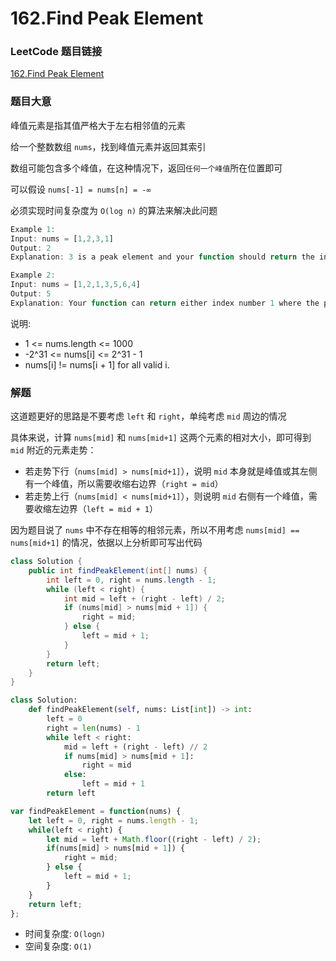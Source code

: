 # 162.Find Peak Element

### LeetCode 题目链接

[162.Find Peak Element](https://leetcode.com/problems/find-peak-element/)

### 题目大意

峰值元素是指其值严格大于左右相邻值的元素

给一个整数数组 `nums`，找到峰值元素并返回其索引

数组可能包含多个峰值，在这种情况下，返回`任何一个峰值`所在位置即可

可以假设 `nums[-1] = nums[n] = -∞`

必须实现时间复杂度为 `O(log n)` 的算法来解决此问题

```js
Example 1:
Input: nums = [1,2,3,1]
Output: 2
Explanation: 3 is a peak element and your function should return the index number 2.

Example 2:
Input: nums = [1,2,1,3,5,6,4]
Output: 5
Explanation: Your function can return either index number 1 where the peak element is 2, or index number 5 where the peak element is 6.
```

说明:
- 1 <= nums.length <= 1000
- -2^31 <= nums[i] <= 2^31 - 1
- nums[i] != nums[i + 1] for all valid i.

### 解题

这道题更好的思路是不要考虑 `left` 和 `right`，单纯考虑 `mid` 周边的情况

具体来说，计算 `nums[mid]` 和 `nums[mid+1]` 这两个元素的相对大小，即可得到 `mid` 附近的元素走势：
- 若走势下行（`nums[mid] > nums[mid+1]`），说明 `mid` 本身就是峰值或其左侧有一个峰值，所以需要收缩右边界（`right = mid`）
- 若走势上行（`nums[mid] < nums[mid+1]`），则说明 `mid` 右侧有一个峰值，需要收缩左边界（`left = mid + 1`）

因为题目说了 `nums` 中不存在相等的相邻元素，所以不用考虑 `nums[mid] == nums[mid+1]` 的情况，依据以上分析即可写出代码

```java
class Solution {
    public int findPeakElement(int[] nums) {
        int left = 0, right = nums.length - 1;
        while (left < right) {
            int mid = left + (right - left) / 2;
            if (nums[mid] > nums[mid + 1]) {
                right = mid;
            } else {
                left = mid + 1;
            }
        }
        return left;
    }
}
```
```python
class Solution:
    def findPeakElement(self, nums: List[int]) -> int:
        left = 0
        right = len(nums) - 1
        while left < right:
            mid = left + (right - left) // 2
            if nums[mid] > nums[mid + 1]:
                right = mid
            else:
                left = mid + 1
        return left
```
```js
var findPeakElement = function(nums) {
    let left = 0, right = nums.length - 1;
    while(left < right) {
        let mid = left + Math.floor((right - left) / 2);
        if(nums[mid] > nums[mid + 1]) {
            right = mid;
        } else {
            left = mid + 1;
        }
    }
    return left;
};
```
- 时间复杂度: `O(logn)`
- 空间复杂度: `O(1)`